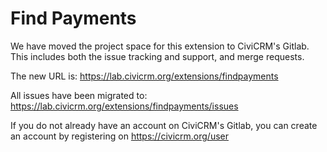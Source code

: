 # Find Payments

We have moved the project space for this extension to CiviCRM's Gitlab. This includes both the issue tracking and support, and merge requests.

The new URL is: https://lab.civicrm.org/extensions/findpayments

All issues have been migrated to: https://lab.civicrm.org/extensions/findpayments/issues

If you do not already have an account on CiviCRM's Gitlab, you can create an account by registering on https://civicrm.org/user
